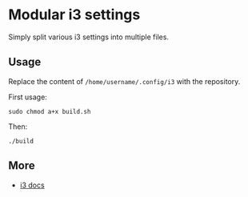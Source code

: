 # Modular i3 settings

Simply split various i3 settings into multiple files.

## Usage

Replace the content of `/home/username/.config/i3` with the repository.

First usage:
```shell
sudo chmod a+x build.sh
```

Then:

```shell
./build
```

## More

* [i3 docs](https://i3wm.org/docs/userguide.html)